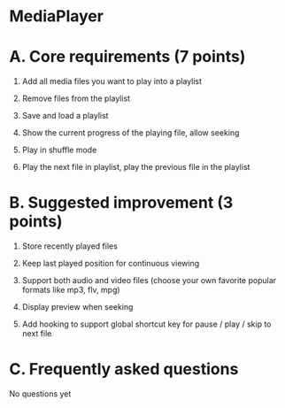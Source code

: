 ﻿# MediaPlayer
# A. Core requirements (7 points)

1. Add all media files you want to play into a playlist

2. Remove files from the playlist

3. Save and load a playlist

4. Show the current progress of the playing file, allow seeking

5. Play in shuffle mode

6. Play the next file in playlist, play the previous file in the playlist

# B. Suggested improvement (3 points)

1. Store recently played files

2. Keep last played position for continuous viewing

3. Support both audio and video files (choose your own favorite popular formats like mp3, flv, mpg)

4. Display preview when seeking

5. Add hooking to support global shortcut key for pause / play / skip to next file

# C. Frequently asked questions

No questions yet
